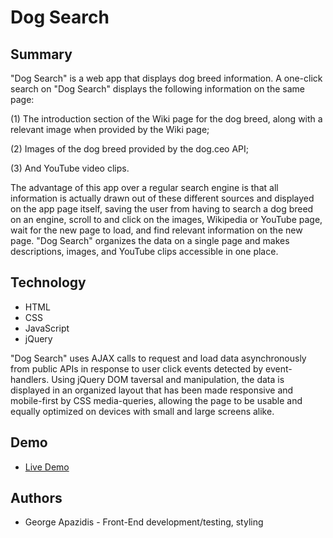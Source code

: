 # Dog Search #

## Summary ##

"Dog Search" is a web app that displays dog breed information. A one-click search on "Dog Search" displays the following information on the same page:

(1) The introduction section of the Wiki page for the dog breed, along with a relevant image when provided by the Wiki page;

(2) Images of the dog breed provided by the dog.ceo API;

(3) And YouTube video clips.

The advantage of this app over a regular search engine is that all information is actually drawn out of these different sources and displayed on the app page itself, saving the user from having to search a dog breed on an engine, scroll to and click on the images, Wikipedia or YouTube page, wait for the new page to load, and find relevant information on the new page. "Dog Search" organizes the data on a single page and makes descriptions, images, and YouTube clips accessible in one place.

## Technology ##

* HTML
* CSS
* JavaScript
* jQuery

"Dog Search" uses AJAX calls to request and load data asynchronously from public APIs in response to user click events detected by event-handlers. Using jQuery DOM taversal and manipulation, the data is displayed in an organized layout that has been made responsive and mobile-first by CSS media-queries, allowing the page to be usable and equally optimized on devices with small and large screens alike.

## Demo ##

* [Live Demo](https://george-apazidis.github.io/dog-search-api-capstone/)

## Authors ##

* George Apazidis - Front-End development/testing, styling
